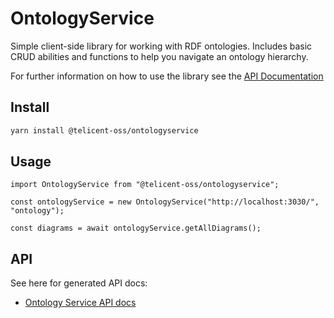 # OntologyService

Simple client-side library for working with RDF ontologies. Includes basic CRUD
abilities and functions to help you navigate an ontology hierarchy.

For further information on how to use the library see the [API Documentation](README.md#API)

## Install

```bash
yarn install @telicent-oss/ontologyservice
```

## Usage

```tsx
import OntologyService from "@telicent-oss/ontologyservice";

const ontologyService = new OntologyService("http://localhost:3030/", "ontology");

const diagrams = await ontologyService.getAllDiagrams();
```

## API

See here for generated API docs:
* [Ontology Service API docs](https://telicent-oss.github.io/rdf-libraries/ontology-service/docs/)
